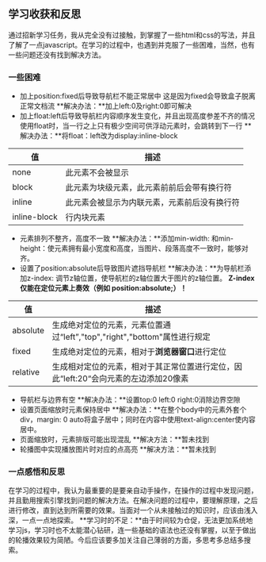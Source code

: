 <!--markdown-->

## 学习收获和反思
通过招新学习任务，我从完全没有过接触，到掌握了一些html和css的写法，并且了解了一点javascript。在学习的过程中，也遇到并克服了一些困难，当然，也有一些问题还没有找到解决方法。

### 一些困难
* 加上position:fixed后导致导航栏不能正常居中
这是因为fixed会导致盒子脱离正常文档流
**解决办法：**加上left:0及right:0即可解决
* 加上float:left后导致导航栏内容顺序发生变化，并且出现高度参差不齐的情况
使用float时，当一行之上只有极少空间可供浮动元素时，会跳转到下一行
**解决办法：**将float：left改为display:inline-block

|值|描述|
|-------|--------|
|none|此元素不会被显示|
|block|此元素为块级元素，此元素前前后会带有换行符|
|inline|此元素会被显示为内联元素，元素前后没有换行符|
|inline-block|行内块元素|

* 元素排列不整齐，高度不一致
**解决办法：**添加min-width: 和min-height：使元素拥有最小宽度和高度，当图片、段落高度不一致时，能够对齐。
* 设置了position:absolute后导致图片遮挡导航栏
**解决办法：**为导航栏添加z-index: 调节z轴位置，使导航栏的z轴位置大于图片的z轴位置。
**Z-index 仅能在定位元素上奏效（例如 position:absolute;）！**

|值|描述|
|---|----|
|absolute|生成绝对定位的元素，元素位置通过“left”,"top","right","bottom"属性进行规定|
|fixed|生成绝对定位的元素，相对于**浏览器窗口**进行定位|
|relative|生成相对定位的元素，相对于其正常位置进行定位，因此“left:20“会向元素的左边添加20像素|
* 导航栏与边界有空
**解决办法：**设置top:0 left:0 right:0消除边界空隙
* 设置页面缩放时元素保持居中
**解决办法：**在整个body中的元素外套个div，margin: 0 auto将盒子居中；同时在内容中使用text-align:center使内容居中。
* 页面缩放时，元素排版可能出现混乱
**解决方法：**暂未找到
* 轮播图中实现播放图片时对应的点高亮
**解决方法：**暂未找到

### 一点感悟和反思
在学习的过程中，我认为最重要的是要亲自动手操作，在操作的过程中发现问题，并且勤用搜索引擎找到问题的解决方法。在解决问题的过程中，要理解原理，之后进行修改，直到达到所需要的效果。当面对一个从未接触过的知识时，应该由浅入深，一点一点地探索。
**学习时的不足：**由于时间较为仓促，无法更加系统地学习js，学习时也不太能潜心钻研，连一些基础的语法也还没有掌握，以至于做出的轮播效果较为简陋。今后应该要多加关注自己薄弱的方面，多思考多总结多搜索。


